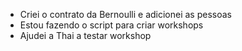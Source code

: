 - Criei o contrato da Bernoulli e adicionei as pessoas
- Estou fazendo o script para criar workshops
- Ajudei a Thai a testar workshop
